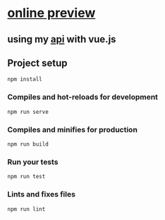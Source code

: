 # [online preview](http://tiny-blog-vue.netlify.app/ "tiny-blog")
## using my [api](https://github.com/ahmadfathy97/api "api") with vue.js

## Project setup
```
npm install
```

### Compiles and hot-reloads for development
```
npm run serve
```

### Compiles and minifies for production
```
npm run build
```

### Run your tests
```
npm run test
```

### Lints and fixes files
```
npm run lint
```
